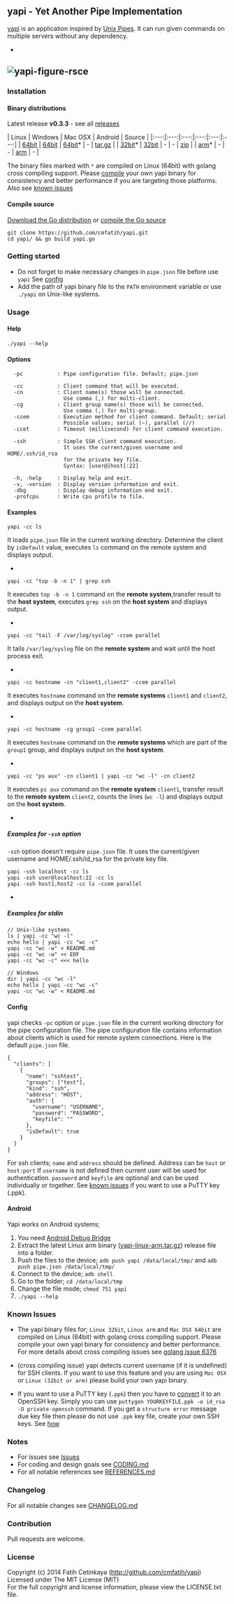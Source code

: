 ## yapi - Yet Another Pipe Implementation

[yapi](http://github.com/cmfatih/yapi) is an application inspired by 
[Unix Pipes](https://github.com/cmfatih/yapi/blob/master/REFERENCES.md). 
It can run given commands on multiple servers without any dependency.

-
![yapi-figure-rsce](docs/img/figure-yapi-rsceoy-ccem.png "Remote System Command Execution on yapi")
-

### Installation

#### Binary distributions

Latest release **v0.3.3** - see all [releases](https://github.com/cmfatih/yapi/releases)

| Linux | Windows | Mac OSX | Android | Source |
|:---:|:---:|:---:|:---:|:---:|:---:|
| [64bit](https://github.com/cmfatih/yapi/releases/download/v0.3.3/yapi-linux-amd64.tar.gz) | [64bit](https://github.com/cmfatih/yapi/releases/download/v0.3.3/yapi-windows-amd64.zip) | [64bit](https://github.com/cmfatih/yapi/releases/download/v0.3.3/yapi-darwin-amd64.tar.gz)* | - | [tar.gz](https://github.com/cmfatih/yapi/archive/v0.3.3.tar.gz) |
| [32bit](https://github.com/cmfatih/yapi/releases/download/v0.3.3/yapi-linux-386.tar.gz)* | [32bit](https://github.com/cmfatih/yapi/releases/download/v0.3.3/yapi-windows-386.zip) | - | - | [zip](https://github.com/cmfatih/yapi/archive/v0.3.3.zip) |
| [arm](https://github.com/cmfatih/yapi/releases/download/v0.3.3/yapi-linux-arm.tar.gz)* | - | - | [arm](#android) | - |

The binary files marked with `*` are compiled on Linux (64bit) with golang cross compiling support. 
Please [compile](#compile-source) your own yapi binary for consistency and better performance
if you are targeting those platforms. Also see [known issues](#known-issues)

#### Compile source

[Download the Go distribution](http://golang.org/doc/install) 
or 
[compile the Go source](http://golang.org/doc/install/source)

```
git clone https://github.com/cmfatih/yapi.git
cd yapi/ && go build yapi.go
```

### Getting started

* Do not forget to make necessary changes in `pipe.json` file before use `yapi` 
  See [config](#config)  
* Add the path of yapi binary file to the `PATH` environment variable or 
  use `./yapi` on Unix-like systems.

### Usage

#### Help

```
./yapi --help
```

#### Options

```
  -pc           : Pipe configuration file. Default; pipe.json

  -cc           : Client command that will be executed.
  -cn           : Client name(s) those will be connected.
                  Use comma (,) for multi-client.
  -cg           : Client group name(s) those will be connected.
                  Use comma (,) for multi-group.
  -ccem         : Execution method for client command. Default; serial
                  Possible values; serial (~), parallel (//)
  -ccet         : Timeout (millisecond) for client command execution.

  -ssh          : Simple SSH client command execution.
                  It uses the current/given username and HOME/.ssh/id_rsa
                  for the private key file.
                  Syntax: [user@]host[:22]

  -h, -help     : Display help and exit.
  -v, -version  : Display version information and exit.
  -dbg          : Display debug information end exit.
  -profcpu      : Write cpu profile to file.
```

#### Examples

```
yapi -cc ls
```
It loads `pipe.json` file in the current working directory. Determine the client by `isDefault` value, 
executes `ls` command on the remote system and displays output.

-

```
yapi -cc "top -b -n 1" | grep ssh
```
It executes `top -b -n 1` command on the **remote system**,transfer result to the **host system**, 
executes `grep ssh` on the **host system** and displays output.

-

```
yapi -cc "tail -F /var/log/syslog" -ccem parallel
```
It tails `/var/log/syslog` file on the **remote system** and wait until the host process exit.

-

```
yapi -cc hostname -cn "client1,client2" -ccem parallel
```
It executes `hostname` command on the **remote systems** `client1` and `client2`,
and displays output on the **host system**.

-

```
yapi -cc hostname -cg group1 -ccem parallel
```
It executes `hostname` command on the **remote systems** which are part of the `group1` group, 
and displays output on the **host system**.

-

```
yapi -cc "ps aux" -cn client1 | yapi -cc "wc -l" -cn client2
```
It executes `ps aux` command on the **remote system** `client1`, 
transfer result to the **remote system** `client2`, counts the lines (`wc -l`)
and displays output on the **host system**.

-

##### Examples for `-ssh` option
`-ssh` option doesn't require `pipe.json` file. It uses the current/given username and HOME/.ssh/id_rsa 
for the private key file.
```
yapi -ssh localhost -cc ls
yapi -ssh user@localhost:22 -cc ls
yapi -ssh host1,host2 -cc ls -ccem parallel
```

-

##### Examples for stdin
```
// Unix-like systems
ls | yapi -cc "wc -l"
echo hello | yapi -cc "wc -c"
yapi -cc "wc -w" < README.md
yapi -cc "wc -w" << EOF
yapi -cc "wc -c" <<< hello

// Windows
dir | yapi -cc "wc -l"
echo hello | yapi -cc "wc -c"
yapi -cc "wc -w" < README.md
```

#### Config

yapi checks `-pc` option or `pipe.json` file in the current working directory 
for the pipe configuration file. The pipe configuration file contains information about 
clients which is used for remote system connections. Here is the default `pipe.json` file.

```
{
  "clients": [
    {
      "name": "sshtest",
      "groups": ["test"],
      "kind": "ssh",
      "address": "HOST",
      "auth": {
        "username": "USERNAME",
        "password": "PASSWORD",
        "keyfile": ""
      },
      "isDefault": true
    }
  ]
}
```

For ssh clients; `name` and `address` should be defined. Address can be `host` or `host:port`
If `username` is not defined then current user will be used for authentication.
`password` and `keyfile` are optional and can be used individually or together. 
See [known issues](#known-issues) if you want to use a PuTTY key (.ppk).



#### Android

Yapi works on Android systems;

1. You need [Android Debug Bridge](http://developer.android.com/tools/help/adb.html)
2. Extract the latest Linux arm binary ([yapi-linux-arm.tar.gz](https://github.com/cmfatih/yapi/releases)) 
   release file into a folder.
3. Push the files to the device;
   `adb push yapi /data/local/tmp/` and `adb push pipe.json /data/local/tmp/`
4. Connect to the device; `adb shell`
5. Go to the folder; `cd /data/local/tmp`
6. Change the file mode; `chmod 751 yapi`
7. `./yapi --help`

### Known Issues

* The yapi binary files for; `Linux 32bit`, `Linux arm` and `Mac OSX 64bit` 
  are compiled on Linux (64bit) with golang cross compiling support. Please compile your own yapi binary 
  for consistency and better performance. For more details about cross compiling issues 
  see [golang issue 6376](https://code.google.com/p/go/issues/detail?id=6376)

* (cross compiling issue) yapi detects current username (if it is undefined) for SSH clients. 
  If you want to use this feature and you are using `Mac OSX` or `Linux (32bit or arm)` 
  please build your own yapi binary.

* If you want to use a PuTTY key (`.ppk`) then you have to 
  [convert](https://www.google.com/search?q=how+to+convert+ppk+to+id_rsa) it to an OpenSSH key. 
  Simply you can use `puttygen YOURKEYFILE.ppk -o id_rsa -O private-openssh` command.
  If you get a `structure error` message due key file then please do not use `.ppk` key file,
  create your own SSH keys. See 
  [how](https://www.digitalocean.com/community/articles/how-to-set-up-ssh-keys--2)

### Notes

* For issues see [Issues](https://github.com/cmfatih/yapi/issues)
* For coding and design goals see [CODING.md](https://github.com/cmfatih/yapi/blob/master/CODING.md)
* For all notable references see [REFERENCES.md](https://github.com/cmfatih/yapi/blob/master/REFERENCES.md)

### Changelog

For all notable changes see [CHANGELOG.md](https://github.com/cmfatih/yapi/blob/master/CHANGELOG.md)

### Contribution

Pull requests are welcome.

### License

Copyright (c) 2014 Fatih Cetinkaya (http://github.com/cmfatih/yapi)  
Licensed under The MIT License (MIT)  
For the full copyright and license information, please view the LICENSE.txt file.